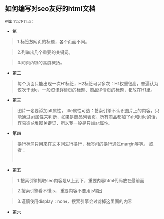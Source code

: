 ## 如何编写对seo友好的html文档
    列出了以下几点：
- 第一
>1.标签放网页的标题，各个页面不同。 

>2.列举出几个重要的关键词。 

>3.网页内容的高度概括。
- 第二
>每个页面只能出现一次H1标签，H2标签可以多次：H1权重很高，普遍认为仅次于title，一般资讯详情页的标题、商品详情页的标题，都放在H1里。
- 第三
>图片一定要添加alt属性，title属性可选：搜索引擎不认识图片上的内容，只能通过alt属性来判断，如果是商品列表页，所有商品都加了alt和title的话，容易造成堆砌关键词，所以我一般是只加alt属性。
- 第四
>换行标签只用来在文本间进行换行，标签间的换行通过margin等等。 
>或者：<p></br></p>
- 第五
>1.搜索引擎抓取seo内容是从上到下，重要内容html代码放在最前面

>2.搜索引擎看不懂js， 重要内容不要用js输出

>3.谨慎使用display：none，搜索引擎会过滤掉这里面的内容
- 第六
>